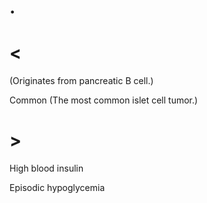 # .

# <

(Originates from pancreatic B cell.)

Common
(The most common islet cell tumor.)

# >

High blood insulin

Episodic hypoglycemia

